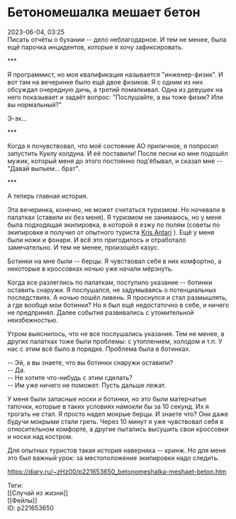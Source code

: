 Бетономешалка мешает бетон
===========================

   
 2023-06-04, 03:25   
   Писать отчёты о бухании -- дело неблагодарное. И тем не менее, была ещё парочка инцидентов, которые я хочу зафиксировать.   
   
 \*\*\*   
   
 Я программист, но моя квалификация называется "инженер-физик". И вот там на вечеринке было ещё двое физиков. Я с одним из них обсуждал очередную дичь, а третий помалкивал. Одна из девушек на него показывает и задаёт вопрос: "Послушайте, а вы тоже физик? Или вы нормальный?"   
   
 Э-эх...   
   
 \*\*\*   
   
 Когда я почувствовал, что моё состояние АО приличное, я попросил запустить Куклу колдуна. И её поставили! После песни ко мне подошёл мужик, который меня до этого постоянно под'ёбывал, и сказал мне -- "Давай выпьем... брат".   
   
 \*\*\*   
   
 А теперь главная история.   
   
 Эта вечеринка, конечно, не может считаться туризмом. Но ночевали в палатках (ставили их без меня). Я туризмом не занимаюсь, но у меня была подходящая экипировка, в которой я езжу по полям (советы по экипировке я получил от опытного туриста  [Kris Antari](https://Kris-Antari.diary.ru "Animus Vox")  ). Ещё у меня были ножи и фонари. И всё это пригодилось и отработало замечательно. И тем не менее, произошёл казус.   
   
 Ботинки на мне были -- берцы. Я чувствовал себя в них комфортно, а некоторые в кроссовках ночью уже начали мёрзнуть.   
   
 Когда все разлеглись по палаткам, поступило указание -- ботинки оставить снаружи. Я послушался, не задумываясь о потенциальных последствиях. А ночью пошёл ливень. Я проснулся и стал размышлять, а где вообще мои ботинки? Но я был ещё недостаточно в себе, и ничего не предпринял. Далее события развивались с утомительной неизбежностью.   
   
 Утром выяснилось, что не все послушались указания. Тем не менее, в других палатках тоже были проблемы: с утоплением, холодом и т.п. У нас с этим всё было в порядке. Проблема была в ботинках.   
   
 -- Эй, а вы знаете, что вы ботинки снаружи оставили?   
 -- Да.   
 -- Не хотите что-нибудь с этим сделать?   
 -- Им уже ничего не поможет. Пусть дальше лежат.   
   
 У меня были запасные носки и ботинки, но это были матерчатые тапочки, которые в таких условиях намокли бы за 10 секунд. Их я трогать не стал. Я просто надел мокрые берцы. И знаете что? Они даже будучи мокрыми стали греть. Через 10 минут я уже чувствовал себя в относительном комфорте, а другие пытались высушить свои кроссовки и носки над костром.   
   
 Для опытных туристов такая история наверняка -- кринж. Но для меня это был важный урок: за местоположение экипировки надо следить.   
     
 <https://diary.ru/~zHz00/p221653650_betonomeshalka-meshaet-beton.htm>   
   
 Теги:   
 [[Случай из жизни]]   
 [[Фейлы]]   
 ID: p221653650